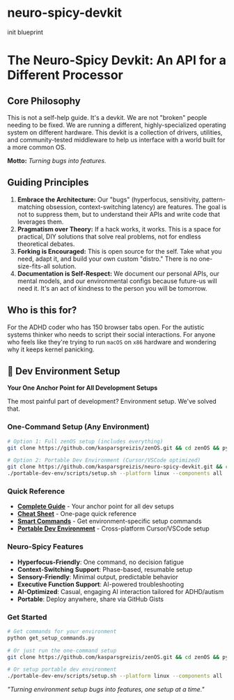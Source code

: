 # neuro-spicy-devkit
init blueprint 

# The Neuro-Spicy Devkit: An API for a Different Processor

## Core Philosophy

This is not a self-help guide. It's a devkit. We are not "broken" people needing to be fixed. We are running a different, highly-specialized operating system on different hardware. This devkit is a collection of drivers, utilities, and community-tested middleware to help us interface with a world built for a more common OS.

**Motto:** _Turning bugs into features._

## Guiding Principles

1.  **Embrace the Architecture:** Our "bugs" (hyperfocus, sensitivity, pattern-matching obsession, context-switching latency) are features. The goal is not to suppress them, but to understand their APIs and write code that leverages them.
2.  **Pragmatism over Theory:** If a hack works, it works. This is a space for practical, DIY solutions that solve real problems, not for endless theoretical debates.
3.  **Forking is Encouraged:** This is open source for the self. Take what you need, adapt it, and build your own custom "distro." There is no one-size-fits-all solution.
4.  **Documentation is Self-Respect:** We document our personal APIs, our mental models, and our environmental configs because future-us will need it. It's an act of kindness to the person you will be tomorrow.

## Who is this for?

For the ADHD coder who has 150 browser tabs open. For the autistic systems thinker who needs to script their social interactions. For anyone who feels like they're trying to run `macOS` on `x86` hardware and wondering why it keeps kernel panicking.

## 🚀 Dev Environment Setup

**Your One Anchor Point for All Development Setups**

The most painful part of development? Environment setup. We've solved that.

### **One-Command Setup (Any Environment)**
```bash
# Option 1: Full zenOS setup (includes everything)
git clone https://github.com/kasparsgreizis/zenOS.git && cd zenOS && python setup.py

# Option 2: Portable Dev Environment (Cursor/VSCode optimized)
git clone https://github.com/kasparsgreizis/neuro-spicy-devkit.git && cd neuro-spicy-devkit
./portable-dev-env/scripts/setup.sh --platform linux --components all
```

### **Quick Reference**
- **[Complete Guide](DEV_ENVIRONMENT_SETUP.md)** - Your anchor point for all dev setups
- **[Cheat Sheet](DEV_SETUP_CHEAT_SHEET.md)** - One-page quick reference
- **[Smart Commands](get_setup_commands.py)** - Get environment-specific setup commands
- **[Portable Dev Environment](portable-dev-env/README.md)** - Cross-platform Cursor/VSCode setup

### **Neuro-Spicy Features**
- **Hyperfocus-Friendly**: One command, no decision fatigue
- **Context-Switching Support**: Phase-based, resumable setup
- **Sensory-Friendly**: Minimal output, predictable behavior
- **Executive Function Support**: AI-powered troubleshooting
- **AI-Optimized**: Casual, engaging AI interaction tailored for ADHD/autism
- **Portable**: Deploy anywhere, share via GitHub Gists

### **Get Started**
```bash
# Get commands for your environment
python get_setup_commands.py

# Or just run the one-command setup
git clone https://github.com/kasparsgreizis/zenOS.git && cd zenOS && python setup.py

# Or setup portable dev environment
./portable-dev-env/scripts/setup.sh --platform linux --components all
```

*"Turning environment setup bugs into features, one setup at a time."*
